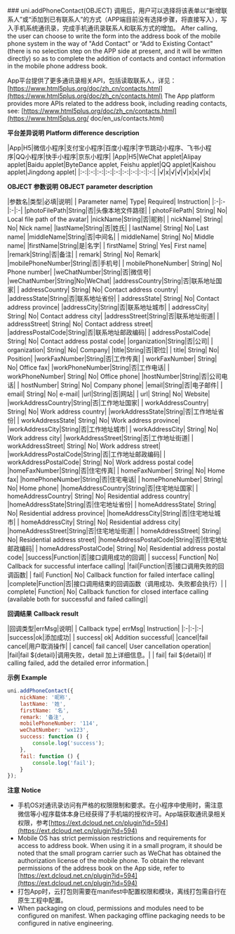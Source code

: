 <md-translatedByGoogle />
### uni.addPhoneContact(OBJECT)
调用后，用户可以选择将该表单以“新增联系人”或“添加到已有联系人”的方式（APP端目前没有选择步骤，将直接写入），写入手机系统通讯录，完成手机通讯录联系人和联系方式的增加。
After calling, the user can choose to write the form into the address book of the mobile phone system in the way of "Add Contact" or “Add to Existing Contact" (there is no selection step on the APP side at present, and it will be written directly) so as to complete the addition of contacts and contact information in the mobile phone address book.

App平台提供了更多通讯录相关API，包括读取联系人，详见：[https://www.html5plus.org/doc/zh_cn/contacts.html](https://www.html5plus.org/doc/zh_cn/contacts.html)
The App platform provides more APIs related to the address book, including reading contacts, see: [https://www.html5plus.org/doc/zh_cn/contacts.html](https://www.html5plus.org/ doc/en_us/contacts.html)

**平台差异说明**
**Platform difference description**

|App|H5|微信小程序|支付宝小程序|百度小程序|字节跳动小程序、飞书小程序|QQ小程序|快手小程序|京东小程序|
|App|H5|WeChat applet|Alipay applet|Baidu applet|ByteDance applet, Feishu applet|QQ applet|Kaishou applet|Jingdong applet|
|:-:|:-:|:-:|:-:|:-:|:-:|:-:|:-:|:-:|
|√|x|√|√|√|x|x|√|x|

**OBJECT 参数说明**
**OBJECT parameter description**

|参数名|类型|必填|说明|
| Parameter name| Type| Required| Instruction|
|:-|:-|:-|:-|
|photoFilePath|String|否|头像本地文件路径|
| photoFilePath| String| No| Local file path of the avatar|
|nickName|String|否|昵称|
| nickName| String| No| Nick name|
|lastName|String|否|姓氏|
| lastName| String| No| Last name|
|middleName|String|否|中间名|
| middleName| String| No| Middle name|
|firstName|String|是|名字|
| firstName| String| Yes| First name|
|remark|String|否|备注|
| remark| String| No| Remark|
|mobilePhoneNumber|String|否|手机号|
| mobilePhoneNumber| String| No| Phone number|
|weChatNumber|String|否|微信号|
|weChatNumber|String|No|WeChat|
|addressCountry|String|否|联系地址国家|
| addressCountry| String| No| Contact address country|
|addressState|String|否|联系地址省份|
| addressState| String| No| Contact address province|
|addressCity|String|否|联系地址城市|
| addressCity| String| No| Contact address city|
|addressStreet|String|否|联系地址街道|
| addressStreet| String| No| Contact address street|
|addressPostalCode|String|否|联系地址邮政编码|
| addressPostalCode| String| No| Contact address postal code|
|organization|String|否|公司|
| organization| String| No| Company|
|title|String|否|职位|
| title| String| No| Position|
|workFaxNumber|String|否|工作传真|
| workFaxNumber| String| No| Office fax|
|workPhoneNumber|String|否|工作电话|
| workPhoneNumber| String| No| Office phone|
|hostNumber|String|否|公司电话|
| hostNumber| String| No| Company phone|
|email|String|否|电子邮件|
| email| String| No| e-mail|
|url|String|否|网站|
| url| String| No| Website|
|workAddressCountry|String|否|工作地址国家|
| workAddressCountry| String| No| Work address country|
|workAddressState|String|否|工作地址省份|
| workAddressState| String| No| Work address province|
|workAddressCity|String|否|工作地址城市|
| workAddressCity| String| No| Work address city|
|workAddressStreet|String|否|工作地址街道|
| workAddressStreet| String| No| Work address street|
|workAddressPostalCode|String|否|工作地址邮政编码|
| workAddressPostalCode| String| No| Work address postal code|
|homeFaxNumber|String|否|住宅传真|
| homeFaxNumber| String| No| Home fax|
|homePhoneNumber|String|否|住宅电话|
| homePhoneNumber| String| No| Home phone|
|homeAddressCountry|String|否|住宅地址国家|
| homeAddressCountry| String| No| Residential address country|
|homeAddressState|String|否|住宅地址省份|
| homeAddressState| String| No| Residential address province|
|homeAddressCity|String|否|住宅地址城市|
| homeAddressCity| String| No| Residential address city|
|homeAddressStreet|String|否|住宅地址街道|
| homeAddressStreet| String| No| Residential address street|
|homeAddressPostalCode|String|否|住宅地址邮政编码|
| homeAddressPostalCode| String| No| Residential address postal code|
|success|Function|否|接口调用成功的回调|
| success| Function| No| Callback for successful interface calling|
|fail|Function|否|接口调用失败的回调函数|
| fail| Function| No| Callback function for failed interface calling|
|complete|Function|否|接口调用结束的回调函数（调用成功、失败都会执行）|
| complete| Function| No| Callback function for closed interface calling (available both for successful and failed calling)|

**回调结果**
**Callback result**

|回调类型|errMsg|说明|
| Callback type| errMsg| Instruction|
|:-|:-|:-|
|success|ok|添加成功|
| success| ok| Addition successful|
|cancel|fail cancel|用户取消操作|
| cancel| fail cancel| User cancellation operation|
|fail|fail ${detail}|调用失败，detail 加上详细信息。|
| fail| fail ${detail}| If calling failed, add the detailed error information.|

**示例**
**Example**

```javascript
uni.addPhoneContact({
	nickName: '昵称',
	lastName: '姓',
	firstName: '名',
	remark: '备注',
	mobilePhoneNumber: '114',
	weChatNumber: 'wx123',
	success: function () {
		console.log('success');
	},
	fail: function () {
		console.log('fail');
	}
});
```

**注意**
**Notice**

- 手机OS对通讯录访问有严格的权限限制和要求。在小程序中使用时，需注意微信等小程序载体本身已经获得了手机端的授权许可。App端获取通讯录相关权限，参考[https://ext.dcloud.net.cn/plugin?id=594](https://ext.dcloud.net.cn/plugin?id=594)
- Mobile OS has strict permission restrictions and requirements for access to address book. When using it in a small program, it should be noted that the small program carrier such as WeChat has obtained the authorization license of the mobile phone. To obtain the relevant permissions of the address book on the App side, refer to [https://ext.dcloud.net.cn/plugin?id=594](https://ext.dcloud.net.cn/plugin?id=594)
- 打包App时，云打包则需要在manifest中配置权限和模块，离线打包需自行在原生工程中配置。
- When packaging on cloud, permissions and modules need to be configured on manifest. When packaging offline packaging needs to be configured in native engineering.
